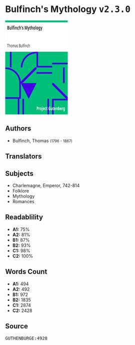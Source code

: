# Bulfinch's Mythology <kbd>v2.3.0</kbd>

![](./cover.medium.jpg "")

## Authors


 - Bulfinch, Thomas <small>(1796 - 1867)</small>

## Translators



## Subjects


 - Charlemagne, Emperor, 742-814
 - Folklore
 - Mythology
 - Romances

## Readablility


 - **A1:** 75%
 - **A2:** 81%
 - **B1:** 87%
 - **B2:** 93%
 - **C1:** 98%
 - **C2:** 100%

## Words Count


 - **A1:** 494
 - **A2:** 492
 - **B1:** 972
 - **B2:** 1835
 - **C1:** 2874
 - **C2:** 2428

## Source


<kbd>GUTHENBURGE:4928</kbd>
